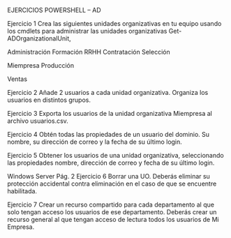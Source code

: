 EJERCICIOS POWERSHELL – AD

Ejercicio 1
Crea las siguientes unidades organizativas en tu equipo usando los cmdlets
para administrar las unidades organizativas Get-ADOrganizationalUnit,

Administración Formación
RRHH Contratación
Selección

Miempresa Producción

Ventas

Ejercicio 2
Añade 2 usuarios a cada unidad organizativa. Organiza los usuarios en
distintos grupos.

Ejercicio 3
Exporta los usuarios de la unidad organizativa Miempresa al archivo
usuarios.csv.

Ejercicio 4
Obtén todas las propiedades de un usuario del dominio. Su nombre, su
dirección de correo y la fecha de su último login.

Ejercicio 5
Obtener los usuarios de una unidad organizativa, seleccionando las
propiedades nombre, dirección de correo y fecha de su último login.

Windows Server Pág. 2
Ejercicio 6
Borrar una UO. Deberás eliminar su protección accidental contra eliminación
en el caso de que se encuentre habilitada.

Ejercicio 7
Crear un recurso compartido para cada departamento al que solo tengan
acceso los usuarios de ese departamento.
Deberás crear un recurso general al que tengan acceso de lectura todos los
usuarios de Mi Empresa.
